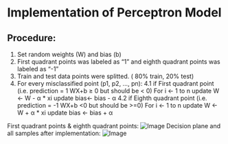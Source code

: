 # Implementation of Perceptron Model

## Procedure:

1. Set random weights (W) and bias (b)
2. First quadrant points was labeled as “1” and eighth quadrant points was labeled as “-1”
3. Train and test data points were splitted. ( 80% train, 20% test)
4. For every misclassified point (p1, p2, …, pn):
    4.1 if First quadrant point (i.e. prediction = 1 WX+b ≥ 0 but should be < 0)
        For i <- 1 to n
        update W <- W - α * xi
        update bias<- bias - α
    4.2 if Eighth quadrant point (i.e. prediction = -1 WX+b <0 but should be >=0)
        For i <- 1 to n
        update W <- W + α * xi
        update bias <- bias + α

First quadrant points & eighth quadrant points:
![Image](https://pasteboard.co/IiuPZRI.png)
Decision plane and all samples after implementation:
![Image](https://pasteboard.co/IiuQzKC.png)
